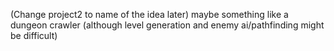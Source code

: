 (Change project2 to name of the idea later)
maybe something like a dungeon crawler (although level generation and enemy ai/pathfinding might be difficult)
